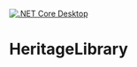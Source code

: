 [![.NET Core Desktop](https://github.com/sh1ch/HeritageLibrary/actions/workflows/dotnet-desktop.yml/badge.svg)](https://github.com/sh1ch/HeritageLibrary/actions/workflows/dotnet-desktop.yml)

# HeritageLibrary
